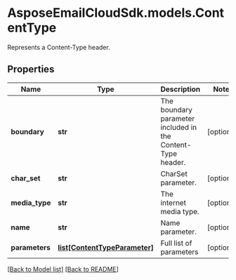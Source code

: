 # AsposeEmailCloudSdk.models.ContentType

Represents a Content-Type header.             

## Properties
Name | Type | Description | Notes
------------ | ------------- | ------------- | -------------
**boundary** |**str** |The boundary parameter included in the Content-Type header.              |[optional] 
**char_set** |**str** |CharSet parameter.              |[optional] 
**media_type** |**str** |The internet media type.              |[optional] 
**name** |**str** |Name parameter.              |[optional] 
**parameters** |[**list[ContentTypeParameter]**](ContentTypeParameter.md) |Full list of parameters              |[optional] 




[[Back to Model list]](Models.md) [[Back to README]](README.md)

